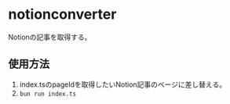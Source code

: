 # notionconverter

Notionの記事を取得する。

## 使用方法

1. index.tsのpageIdを取得したいNotion記事のページに差し替える。
2. `bun run index.ts`
